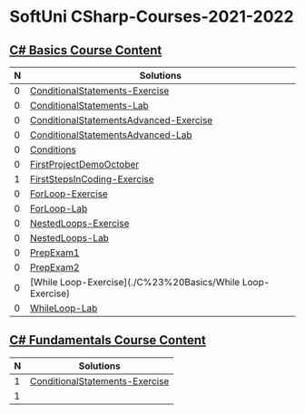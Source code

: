 # SoftUni CSharp-Courses-2021-2022

## [C# Basics Course Content](./C%23%20Basics)


| N | Solutions                 |
|---|---------------------------|
| 0 | [ConditionalStatements-Exercise](./C%23%20Basics/ConditionalStatements-Exercise) |
| 0 | [ConditionalStatements-Lab](./C%23%20Basics/ConditionalStatements-Lab) |
| 0 | [ConditionalStatementsAdvanced-Exercise](./C%23%20Basics/ConditionalStatementsAdvanced-Exercise) |
| 0 | [ConditionalStatementsAdvanced-Lab](./C%23%20Basics/ConditionalStatementsAdvanced-Lab) |
| 0 | [Conditions](./C%23%20Basics/Conditions) |
| 0 | [FirstProjectDemoOctober](./C%23%20Basics/FirstProjectDemoOctober) |
| 1 | [FirstStepsInCoding-Exercise](./C%23%20Basics/FirstStepsInCoding-Exercise) |
| 0 | [ForLoop-Exercise](./C%23%20Basics/ForLoop-Exercise) |
| 0 | [ForLoop-Lab](./C%23%20Basics/ForLoop-Lab) |
| 0 | [NestedLoops-Exercise](./C%23%20Basics/NestedLoops-Exercise) |
| 0 | [NestedLoops-Lab](./C%23%20Basics/NestedLoops-Lab) |
| 0 | [PrepExam1](./C%23%20Basics/PrepExam1) |
| 0 | [PrepExam2](./C%23%20Basics/PrepExam2) |
| 0 | [While Loop-Exercise](./C%23%20Basics/While Loop-Exercise) |
| 0 | [WhileLoop-Lab](./C%23%20Basics/WhileLoop-Lab) |


## [C# Fundamentals Course Content](./C%23%20Programming%20Fundamentals)


| N | Solutions                 |
|---|---------------------------|
| 1 | [ConditionalStatements-Exercise](./C%23%20Programming%20Fundamentals/ConditionalStatements-Exercise) |
| 1 | [](./C%23%20Programming%20Fundamentals/) |
